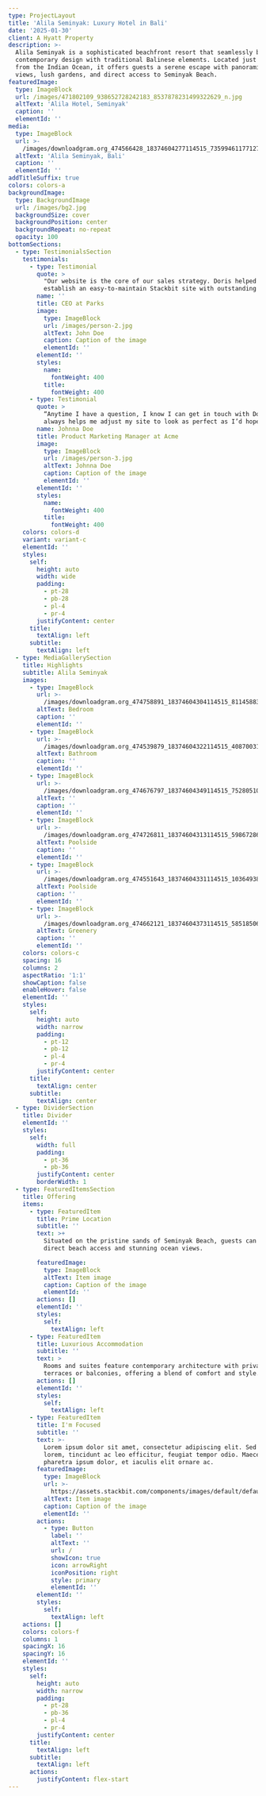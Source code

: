 ```yaml
---
type: ProjectLayout
title: 'Alila Seminyak: Luxury Hotel in Bali'
date: '2025-01-30'
client: A Hyatt Property
description: >-
  Alila Seminyak is a sophisticated beachfront resort that seamlessly blends
  contemporary design with traditional Balinese elements. Located just steps
  from the Indian Ocean, it offers guests a serene escape with panoramic ocean
  views, lush gardens, and direct access to Seminyak Beach.
featuredImage:
  type: ImageBlock
  url: /images/471802109_938652728242183_8537878231499322629_n.jpg
  altText: 'Alila Hotel, Seminyak'
  caption: ''
  elementId: ''
media:
  type: ImageBlock
  url: >-
    /images/downloadgram.org_474566428_18374604277114515_7359946117712754927_n.jpg
  altText: 'Alila Seminyak, Bali'
  caption: ''
  elementId: ''
addTitleSuffix: true
colors: colors-a
backgroundImage:
  type: BackgroundImage
  url: /images/bg2.jpg
  backgroundSize: cover
  backgroundPosition: center
  backgroundRepeat: no-repeat
  opacity: 100
bottomSections:
  - type: TestimonialsSection
    testimonials:
      - type: Testimonial
        quote: >
          "Our website is the core of our sales strategy. Doris helped us
          establish an easy-to-maintain Stackbit site with outstanding visuals!"
        name: ''
        title: CEO at Parks
        image:
          type: ImageBlock
          url: /images/person-2.jpg
          altText: John Doe
          caption: Caption of the image
          elementId: ''
        elementId: ''
        styles:
          name:
            fontWeight: 400
          title:
            fontWeight: 400
      - type: Testimonial
        quote: >
          “Anytime I have a question, I know I can get in touch with Doris. She
          always helps me adjust my site to look as perfect as I’d hoped.”
        name: Johnna Doe
        title: Product Marketing Manager at Acme
        image:
          type: ImageBlock
          url: /images/person-3.jpg
          altText: Johnna Doe
          caption: Caption of the image
          elementId: ''
        elementId: ''
        styles:
          name:
            fontWeight: 400
          title:
            fontWeight: 400
    colors: colors-d
    variant: variant-c
    elementId: ''
    styles:
      self:
        height: auto
        width: wide
        padding:
          - pt-28
          - pb-28
          - pl-4
          - pr-4
        justifyContent: center
      title:
        textAlign: left
      subtitle:
        textAlign: left
  - type: MediaGallerySection
    title: Highlights
    subtitle: Alila Seminyak
    images:
      - type: ImageBlock
        url: >-
          /images/downloadgram.org_474758891_18374604304114515_8114588384437669524_n.jpg
        altText: Bedroom
        caption: ''
        elementId: ''
      - type: ImageBlock
        url: >-
          /images/downloadgram.org_474539879_18374604322114515_4087003112402628338_n.jpg
        altText: Bathroom
        caption: ''
        elementId: ''
      - type: ImageBlock
        url: >-
          /images/downloadgram.org_474676797_18374604349114515_7528051058081017248_n.jpg
        altText: ''
        caption: ''
        elementId: ''
      - type: ImageBlock
        url: >-
          /images/downloadgram.org_474726811_18374604313114515_5986728661926049478_n.jpg
        altText: Poolside
        caption: ''
        elementId: ''
      - type: ImageBlock
        url: >-
          /images/downloadgram.org_474551643_18374604331114515_1036493839984548522_n.jpg
        altText: Poolside
        caption: ''
        elementId: ''
      - type: ImageBlock
        url: >-
          /images/downloadgram.org_474662121_18374604373114515_5851850675771725675_n.jpg
        altText: Greenery
        caption: ''
        elementId: ''
    colors: colors-c
    spacing: 16
    columns: 2
    aspectRatio: '1:1'
    showCaption: false
    enableHover: false
    elementId: ''
    styles:
      self:
        height: auto
        width: narrow
        padding:
          - pt-12
          - pb-12
          - pl-4
          - pr-4
        justifyContent: center
      title:
        textAlign: center
      subtitle:
        textAlign: center
  - type: DividerSection
    title: Divider
    elementId: ''
    styles:
      self:
        width: full
        padding:
          - pt-36
          - pb-36
        justifyContent: center
        borderWidth: 1
  - type: FeaturedItemsSection
    title: Offering
    items:
      - type: FeaturedItem
        title: Prime Location
        subtitle: ''
        text: >+
          Situated on the pristine sands of Seminyak Beach, guests can enjoy
          direct beach access and stunning ocean views.

        featuredImage:
          type: ImageBlock
          altText: Item image
          caption: Caption of the image
          elementId: ''
        actions: []
        elementId: ''
        styles:
          self:
            textAlign: left
      - type: FeaturedItem
        title: Luxurious Accommodation
        subtitle: ''
        text: >
          Rooms and suites feature contemporary architecture with private
          terraces or balconies, offering a blend of comfort and style.
        actions: []
        elementId: ''
        styles:
          self:
            textAlign: left
      - type: FeaturedItem
        title: I'm Focused
        subtitle: ''
        text: >-
          Lorem ipsum dolor sit amet, consectetur adipiscing elit. Sed ante
          lorem, tincidunt ac leo efficitur, feugiat tempor odio. Maecenas
          pharetra ipsum dolor, et iaculis elit ornare ac.
        featuredImage:
          type: ImageBlock
          url: >-
            https://assets.stackbit.com/components/images/default/default-image.png
          altText: Item image
          caption: Caption of the image
          elementId: ''
        actions:
          - type: Button
            label: ''
            altText: ''
            url: /
            showIcon: true
            icon: arrowRight
            iconPosition: right
            style: primary
            elementId: ''
        elementId: ''
        styles:
          self:
            textAlign: left
    actions: []
    colors: colors-f
    columns: 1
    spacingX: 16
    spacingY: 16
    elementId: ''
    styles:
      self:
        height: auto
        width: narrow
        padding:
          - pt-28
          - pb-36
          - pl-4
          - pr-4
        justifyContent: center
      title:
        textAlign: left
      subtitle:
        textAlign: left
      actions:
        justifyContent: flex-start
---
```

